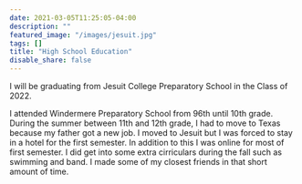 ```yaml
---
date: 2021-03-05T11:25:05-04:00
description: ""
featured_image: "/images/jesuit.jpg"
tags: []
title: "High School Education"
disable_share: false
---
```

I will be graduating from Jesuit College Preparatory School in the Class of 2022. 

I attended Windermere Preparatory School from 96th until 10th grade. During the summer between 11th and 12th grade, I had to move to Texas because my father got a new job. I moved to Jesuit but I was forced to stay in a hotel for the first semester. In addition to this I was online for most of first semester. I did get into some extra cirriculars during the fall such as swimming and band. I made some of my closest friends in that short amount of time. 



